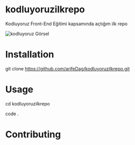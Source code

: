 # kodluyoruzilkrepo
Kodluyoruz Front-End Eğitimi kapsamında açtığım ilk repo

![kodluyoruz Görsel](https://pbs.twimg.com/media/ExqHWYAWEAgFQcU?format=png&name=medium)

# Installation

git clone https://github.com/arifeDag/kodluyoruzilkrepo.git

# Usage

cd kodluyoruzilkrepo

code .

# Contributing